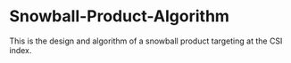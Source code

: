 # Snowball-Product-Algorithm
This is the design and algorithm of a snowball product targeting at the CSI index.

